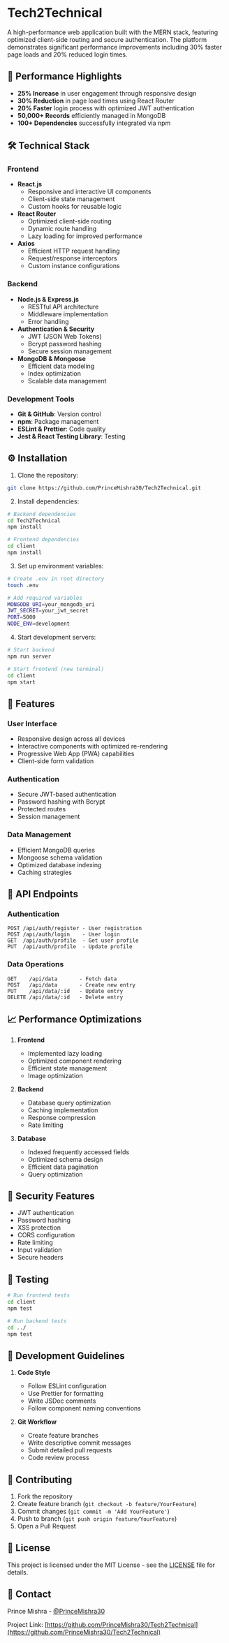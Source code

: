 # Tech2Technical

A high-performance web application built with the MERN stack, featuring optimized client-side routing and secure authentication. The platform demonstrates significant performance improvements including 30% faster page loads and 20% reduced login times.

## 🎯 Performance Highlights

- **25% Increase** in user engagement through responsive design
- **30% Reduction** in page load times using React Router
- **20% Faster** login process with optimized JWT authentication
- **50,000+ Records** efficiently managed in MongoDB
- **100+ Dependencies** successfully integrated via npm

## 🛠️ Technical Stack

### Frontend
- **React.js**
  - Responsive and interactive UI components
  - Client-side state management
  - Custom hooks for reusable logic
- **React Router**
  - Optimized client-side routing
  - Dynamic route handling
  - Lazy loading for improved performance
- **Axios**
  - Efficient HTTP request handling
  - Request/response interceptors
  - Custom instance configurations

### Backend
- **Node.js & Express.js**
  - RESTful API architecture
  - Middleware implementation
  - Error handling
- **Authentication & Security**
  - JWT (JSON Web Tokens)
  - Bcrypt password hashing
  - Secure session management
- **MongoDB & Mongoose**
  - Efficient data modeling
  - Index optimization
  - Scalable data management

### Development Tools
- **Git & GitHub**: Version control
- **npm**: Package management
- **ESLint & Prettier**: Code quality
- **Jest & React Testing Library**: Testing

## ⚙️ Installation

1. Clone the repository:
```bash
git clone https://github.com/PrinceMishra30/Tech2Technical.git
```

2. Install dependencies:
```bash
# Backend dependencies
cd Tech2Technical
npm install

# Frontend dependencies
cd client
npm install
```

3. Set up environment variables:
```bash
# Create .env in root directory
touch .env

# Add required variables
MONGODB_URI=your_mongodb_uri
JWT_SECRET=your_jwt_secret
PORT=5000
NODE_ENV=development
```

4. Start development servers:
```bash
# Start backend
npm run server

# Start frontend (new terminal)
cd client
npm start
```

## 🚀 Features

### User Interface
- Responsive design across all devices
- Interactive components with optimized re-rendering
- Progressive Web App (PWA) capabilities
- Client-side form validation

### Authentication
- Secure JWT-based authentication
- Password hashing with Bcrypt
- Protected routes
- Session management

### Data Management
- Efficient MongoDB queries
- Mongoose schema validation
- Optimized database indexing
- Caching strategies

## 📡 API Endpoints

### Authentication
```
POST /api/auth/register - User registration
POST /api/auth/login    - User login
GET  /api/auth/profile  - Get user profile
PUT  /api/auth/profile  - Update profile
```

### Data Operations
```
GET    /api/data       - Fetch data
POST   /api/data       - Create new entry
PUT    /api/data/:id   - Update entry
DELETE /api/data/:id   - Delete entry
```

## 📈 Performance Optimizations

1. **Frontend**
   - Implemented lazy loading
   - Optimized component rendering
   - Efficient state management
   - Image optimization

2. **Backend**
   - Database query optimization
   - Caching implementation
   - Response compression
   - Rate limiting

3. **Database**
   - Indexed frequently accessed fields
   - Optimized schema design
   - Efficient data pagination
   - Query optimization

## 🔐 Security Features

- JWT authentication
- Password hashing
- XSS protection
- CORS configuration
- Rate limiting
- Input validation
- Secure headers

## 🚥 Testing

```bash
# Run frontend tests
cd client
npm test

# Run backend tests
cd ../
npm test
```

## 📝 Development Guidelines

1. **Code Style**
   - Follow ESLint configuration
   - Use Prettier for formatting
   - Write JSDoc comments
   - Follow component naming conventions

2. **Git Workflow**
   - Create feature branches
   - Write descriptive commit messages
   - Submit detailed pull requests
   - Code review process

## 🤝 Contributing

1. Fork the repository
2. Create feature branch (`git checkout -b feature/YourFeature`)
3. Commit changes (`git commit -m 'Add YourFeature'`)
4. Push to branch (`git push origin feature/YourFeature`)
5. Open a Pull Request

## 📄 License

This project is licensed under the MIT License - see the [LICENSE](LICENSE) file for details.

## 👤 Contact

Prince Mishra - [@PrinceMishra30](https://github.com/PrinceMishra30)

Project Link: [https://github.com/PrinceMishra30/Tech2Technical](https://github.com/PrinceMishra30/Tech2Technical)
